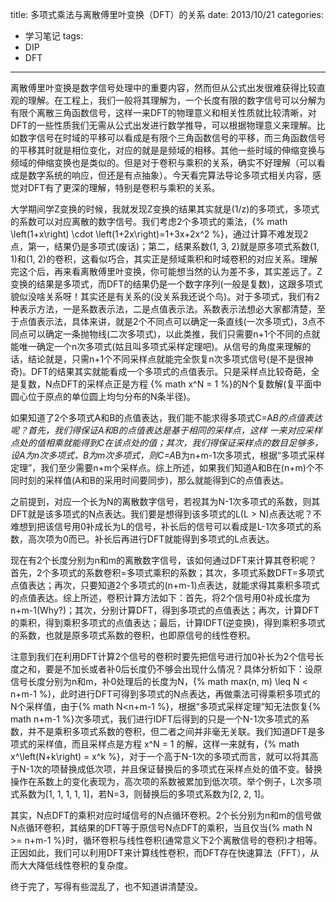 title: 多项式乘法与离散傅里叶变换（DFT）的关系
date: 2013/10/21
categories:
- 学习笔记
tags: 
- DIP
- DFT
---



离散傅里叶变换是数字信号处理中的重要内容，然而但从公式出发很难获得比较直观的理解。在工程上，我们一般将其理解为，一个长度有限的数字信号可以分解为有限个离散三角函数信号，这样一来DFT的物理意义和相关性质就比较清晰，对DFT的一些性质我们无需从公式出发进行数学推导，可以根据物理意义来理解。比如数字信号在时域的平移可以看成是有限个三角函数信号的平移，而三角函数信号的平移其时就是相位变化，对应的就是是频域的相移。其他一些时域的伸缩变换与频域的伸缩变换也是类似的。但是对于卷积与乘积的关系，确实不好理解（可以看成是数字系统的响应，但还是有点抽象）。今天看完算法导论多项式相关内容，感觉对DFT有了更深的理解，特别是卷积与乘积的关系。

大学期间学Z变换的时候，我就发现Z变换的结果其实就是(1/z)的多项式，多项式的系数可以对应离散的数字信号。我们考虑2个多项式的乘法，{% math \left(1+x\right) \cdot \left(1+2x\right)=1+3x+2x^2 %}，通过计算不难发现2点，第一，结果仍是多项式(废话)；第二，结果系数(1, 3, 2)就是原多项式系数(1, 1)和(1, 2)的卷积，这看似巧合，其实正是频域乘积和时域卷积的对应关系。理解完这个后，再来看离散傅里叶变换，你可能想当然的认为差不多，其实差远了。Z变换的结果是多项式，而DFT的结果仍是一个数字序列(一般是复数)，这跟多项式貌似没啥关系呀！其实还是有关系的(没关系我还说个鸟)。对于多项式，我们有2种表示方法，一是系数表示法，二是点值表示法。系数表示法想必大家都清楚，至于点值表示法，具体来讲，就是2个不同点可以确定一条直线(一次多项式)，3点不同点可以确定一条抛物线(二次多项式)，以此类推，我们只需要n+1个不同的点就能唯一确定一个n次多项式(姑且叫多项式采样定理吧)。从信号的角度来理解的话，结论就是，只需n+1个不同采样点就能完全恢复n次多项式信号(是不是很神奇)。DFT的结果其实就能看成一个多项式的点值表示。只是采样点比较奇葩，全是复数，N点DFT的采样点正是方程 {% math x^N = 1 %}的N个复数解(复平面中圆心位于原点的单位圆上均匀分布的N条半径)。

如果知道了2个多项式A和B的点值表达，我们能不能求得多项式C=A*B的点值表达呢？首先，我们得保证A和B的点值表达是基于相同的采样点，这样 一来对应采样点处的值相乘就能得到C在该点处的值；其次，我们得保证采样点的数目足够多，设A为n次多项式，B为m次多项式，则C=A*B为n+m-1次多项式，根据“多项式采样定理”，我们至少需要n+m个采样点。综上所述，如果我们知道A和B在(n+m)个不同时刻的采样值(A和B的采用时间要同步)，那么就能得到C的点值表达。

之前提到，对应一个长为N的离散数字信号，若视其为N-1次多项式的系数，则其DFT就是该多项式的N点表达。我们要是想得到该多项式的L(L > N)点表达呢？不难想到把该信号用0补成长为L的信号，补长后的信号可以看成是L-1次多项式的系数，高次项为0而已。补长后再进行DFT就能得到多项式的L点表达。

现在有2个长度分别为n和m的离散数字信号，该如何通过DFT来计算其卷积呢？首先，2个多项式的系数卷积=多项式乘积的系数；其次，多项式系数DFT=多项式点值表达；再次，只要知道2个多项式的(n+m-1)点表达，就能求得其乘积多项式的点值表达。综上所述，卷积计算方法如下：首先，将2个信号用0补成长度为n+m-1(Why?)；其次，分别计算DFT，得到多项式的点值表达；再次，计算DFT的乘积，得到乘积多项式的点值表达；最后，计算IDFT(逆变换)，得到乘积多项式的系数，也就是原多项式系数的卷积，也即原信号的线性卷积。

注意到我们在利用DFT计算2个信号的卷积时要先把信号进行加0补长为2个信号长度之和，要是不加长或者补0后长度仍不够会出现什么情况？具体分析如下：设原信号长度分别为n和m，补0处理后的长度为N，{% math max(n, m) \leq N < n+m-1 %}，此时进行DFT可得到多项式的N点表达，再做乘法可得乘积多项式的N个采样值，由于{% math N<n+m-1 %}，根据“多项式采样定理”知无法恢复{% math n+m-1 %}次多项式，我们进行IDFT后得到的只是一个N-1次多项式的系数，并不是乘积多项式系数的卷积，但二者之间并非毫无关联。我们知道DFT是多项式的采样值，而且采样点是方程 x^N = 1 的解，这样一来就有，{% math x^\left(N+k\right) = x^k %}，对于一个高于N-1次的多项式而言，就可以将其高于N-1次的项替换成低次项，并且保证替换后的多项式在采样点处的值不变。替换操作在系数上的变化表现为，高次项的系数被累加到低次项。举个例子，L次多项式系数为\[1, 1, 1, 1, 1\]，若N=3，则替换后的多项式系数为\[2, 2, 1\]。

其实，N点DFT的乘积对应时域信号的N点循环卷积。2个长分别为n和m的信号做N点循环卷积，其结果的DFT等于原信号N点DFT的乘积，当且仅当{% math N >= n+m-1 %}时，循环卷积与线性卷积(通常意义下2个离散信号的卷积)才相等。正因如此，我们可以利用DFT来计算线性卷积，而DFT存在快速算法（FFT），从而大大降低线性卷积的复杂度。

终于完了，写得有些混乱了，也不知道讲清楚没。



